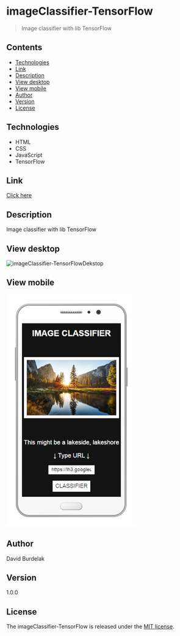 # imageClassifier-TensorFlow

> Image classifier with lib TensorFlow

## Contents

- [Technologies](#technologies)
- [Link](#link)
- [Description](#description)
- [View desktop](#view-dekstop)
- [View mobile](#view-mobile)
- [Author](#author)
- [Version](#version)
- [License](#license)

## Technologies

- HTML
- CSS
- JavaScript
- TensorFlow

## Link

[Click here](https://davidburdelak.github.io/ImageClassifier-TensorFlow/)

## Description

Image classifier with lib TensorFlow

## View desktop
![imageClassifier-TensorFlowDekstop](images/imageClassifier-TensorFlow_dekstop.png)

## View mobile

![imageClassifier-TensorFlowMobile](images/imageClassifier-TensorFlow_mobile.png)

## Author

David Burdelak

## Version

1.0.0

## License

The imageClassifier-TensorFlow is released under the
[MIT license](https://opensource.org/licenses/MIT).
